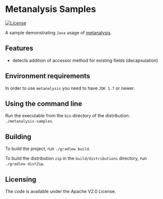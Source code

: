 # Metanalysis Samples

[![License](http://img.shields.io/:license-apache-blue.svg)](http://www.apache.org/licenses/LICENSE-2.0.html)

A sample demonstrating `Java` usage of
[metanalysis](https://github.com/andreihh/metanalysis).

## Features

- detects addition of accessor method for existing fields (decapsulation)

## Environment requirements

In order to use `metanalysis` you need to have `JDK 1.7` or newer.

## Using the command line

Run the executable from the `bin` directory of the distribution:
`./metanalysis-samples`.

## Building

To build the project, run `./gradlew build`.

To build the distribution `zip` in the `build/distributions` directory, run
`./gradlew distZip`.

## Licensing

The code is available under the Apache V2.0 License.

